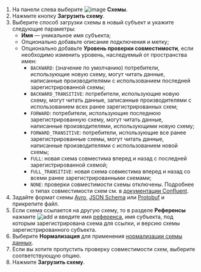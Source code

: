 1. На панели слева выберите ![image](../../_assets/console-icons/branches-down.svg) **Схемы**.
1. Нажмите кнопку **Загрузить схему**.
1. Выберите способ загрузки схемы в новый субъект и укажите следующие параметры:
    * **Имя** — уникальное имя субъекта;
    * Опционально добавьте описание подключения и метку;
    * Опционально добавьте **Уровень проверки совместимости**, если необходимо изменить уровень, наследуемый от пространства имен:
        * `BACKWARD`: (значение по умолчанию) потребители, использующие новую схему, могут читать данные, написанные производителями с использованием последней зарегистрированной схемы;
        * `BACKWARD_TRANSITIVE`: потребители, использующие новую схему, могут читать данные, записанные производителями с использованием всех ранее зарегистрированных схем;
        * `FORWARD`: потребители, использующие последнюю зарегистрированную схему, могут читать данные, написанные производителями, использующими новую схему;
        * `FORWARD_TRANSITIVE`: потребители, использующие все ранее зарегистрированные схемы, могут читать данные, написанные производителями с использованием новой схемы;
        * `FULL`: новая схема совместима вперед и назад с последней зарегистрированной схемой;
        * `FULL_TRANSITIVE`: новая схема совместима вперед и назад со всеми ранее зарегистрированными схемами;
        * `NONE`: проверки совместимости схемы отключены.
          Подробнее о типах совместимости схем см. в [документации Confluent](https://docs.confluent.io/platform/current/schema-registry/fundamentals/schema-evolution.html#compatibility-types).
1. Задайте формат схемы [Avro](https://avro.apache.org/), [JSON Schema](https://json-schema.org/) или [Protobuf](https://protobuf.dev/) и прикрепите файл.
1. Если схема ссылается на другую схему, то в разделе **Референсы** нажмите ![add](../../_assets/console-icons/plus.svg) и введите имя [референса](../../metadata-hub/concepts/schema-registry.md#reference), имя субъекта, под которым зарегистрирована схема для ссылки, и версию схемы зарегистрированного субъекта.
1. Выберите **Нормализация** для применения [нормализации схемы данных](https://docs.confluent.io/platform/current/schema-registry/fundamentals/serdes-develop/index.html#schema-normalization).
1. Если вы хотите пропустить проверку совместимости схем, выберите соответствующую опцию.
1. Нажмите **Загрузить схему**.